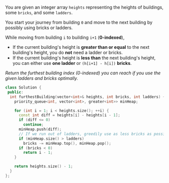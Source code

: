 You are given an integer array `heights` representing the heights of buildings, some `bricks`, and some `ladders`.

You start your journey from building `0` and move to the next building by possibly using bricks or ladders.

While moving from building `i` to building `i+1` (**0-indexed**),

- If the current building's height is **greater than or equal** to the next building's height, you do **not** need a ladder or bricks.
- If the current building's height is **less than** the next building's height, you can either use **one ladder** or `(h[i+1] - h[i])` **bricks**.

_Return the furthest building index (0-indexed) you can reach if you use the given ladders and bricks optimally._

```cpp
class Solution {
 public:
  int furthestBuilding(vector<int>& heights, int bricks, int ladders) {
    priority_queue<int, vector<int>, greater<int>> minHeap;

    for (int i = 1; i < heights.size(); ++i) {
      const int diff = heights[i] - heights[i - 1];
      if (diff <= 0)
        continue;
      minHeap.push(diff);
      // If we run out of ladders, greedily use as less bricks as possible.
      if (minHeap.size() > ladders)
        bricks -= minHeap.top(), minHeap.pop();
      if (bricks < 0)
        return i - 1;
    }

    return heights.size() - 1;
  }
};
```